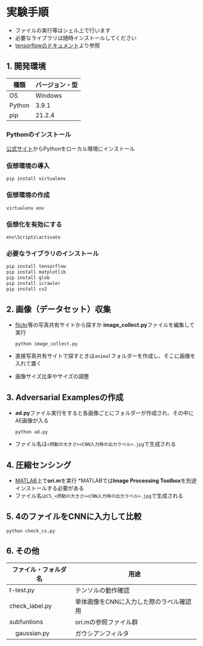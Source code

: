# 実験手順

- ファイルの実行等はシェル上で行います
- 必要なライブラリは随時インストールしてください
- [tensorflowのドキュメント](https://www.tensorflow.org/tutorials/generative/adversarial_fgsm?hl=ja)より参照
## 1. 開発環境

|  種類  |  バージョン・型  |
| ---- | ---- |
|  OS  |  Windows  |
|  Python  |  3.9.1  |
|  pip  |  21.2.4  |

### Pythonのインストール
[公式サイト](https://www.python.org/downloads/)からPythonをローカル環境にインストール

### 仮想環境の導入
`pip install virtualenv`

### 仮想環境の作成

`virtualenv env`

### 仮想化を有効にする

`env\Scripts\activate`

### 必要なライブラリのインストール

```python 
pip install tensorflow
pip install matplotlib
pip install glob
pip install icrawler
pip install cv2
```

## 2. 画像（データセット）収集

- [flickr](https://www.flickr.com/photos/tags/imagenet/)等の写真共有サイトから探すか
**image_collect.py**ファイルを編集して実行

  `python image_collect.py`

- 直接写真共有サイトで探すときは`animal`フォルダーを作成し、そこに画像を入れて置く

- 画像サイズ比率やサイズの調整


## 3. Adversarial Examplesの作成
- **ad.py**ファイル実行をすると各画像ごとにフォルダーが作成され、その中にAE画像が入る

  `python ad.py`

- ファイル名は`<摂動の大きさ><CNN入力時の出力ラベル>.jpg`で生成される

## 4. 圧縮センシング
- [MATLAB](https://jp.mathworks.com/?s_tid=gn_logo)上で**ori.m**を実行
*MATLABでは**Image Processing Toolbox**を別途インストールする必要がある
- ファイル名`はCS_<摂動の大きさ><CNN入力時の出力ラベル>.jpg`で生成される
## 5. 4のファイルをCNNに入力して比較
  `python check_cs.py`
## 6. その他
|  ファイル・フォルダ名  |  用途  |
| ---- | ---- |
|  t-test.py  |  テンソルの動作確認  |
|  check_label.py  |  単体画像をCNNに入力した際のラベル確認用  |
|  subfuntions  |  ori.mの参照ファイル群  |
|　gaussian.py | ガウシアンフィルタ |